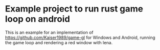 # Example project to run rust game loop on android
This is an example for an implementation of https://github.com/Kaiser1989/game-gl for Windows and Android, running the game loop and rendering a red window with lena.
